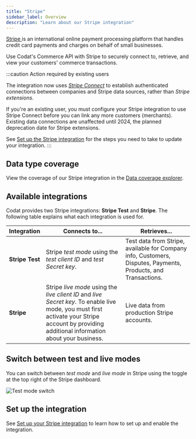 ```yaml
---
title: "Stripe"
sidebar_label: Overview
description: "Learn about our Stripe integration"
---
```


<p><a className="external" href="https://stripe.com/" target="_blank">
  Stripe
</a> is an international online payment processing platform that handles credit card
payments and charges on behalf of small businesses.</p>

Use Codat's Commerce API with Stripe to securely connect to, retrieve, and view your customers' commerce transactions.

:::caution Action required by existing users

The integration now uses <a className="external" href="https://stripe.com/docs/connect" target="_blank">_Stripe Connect_</a> to establish authenticated connections between companies and Stripe data sources, rather than _Stripe extensions_.

If you're an existing user, you must configure your Stripe integration to use Stripe Connect before you can link any more customers (merchants). Existing data connections are unaffected until 2024, the planned deprecation date for Stripe extensions.

See [Set up the Stripe integration](/integrations/commerce/stripe/commerce-stripe-setup) for the steps you need to take to update your integration.
:::

## Data type coverage

View the coverage of our Stripe integration in the <a className="external" href="https://knowledge.codat.io/supported-features/commerce?view=tab-by-integration&integrationKey=exgd" target="_blank">Data coverage explorer</a>.

## Available integrations

Codat provides two Stripe integrations: **Stripe Test** and **Stripe**. The following table explains what each integration is used for.

|Integration|Connects to...|Retrieves...|
|----|----|----|
|**Stripe Test**|Stripe _test mode_ using the _test client ID_ and _test Secret key_.|Test data from Stripe, available for Company info, Customers, Disputes, Payments, Products, and Transactions.|
|**Stripe**|Stripe _live mode_ using the _live client ID_ and _live Secret key_. To enable live mode, you must first activate your Stripe account by providing additional information about your business.|Live data from production Stripe accounts.|

## Switch between test and live modes

You can switch between _test mode_ and _live mode_ in Stripe using the toggle at the top right of the Stripe dashboard.

![Test mode switch](/img/old/80db658-stripe-test-mode-switch.png "The Test mode toggle at the top-right of the Stripe developer dashboard.")

## Set up the integration

See [Set up your Stripe integration](/integrations/commerce/stripe/commerce-stripe-setup) to learn how to set up and enable the integration.
